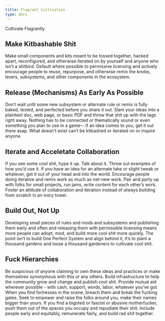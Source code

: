 ```yaml
---
title: Flagrant Cultivation
type: docs
---
```


Cultivate Flagrantly

## Make Kitbashable Shit

Make small components and kits meant to be tossed together, hacked apart, reconfigured, and otherwise iterated on by yourself and anyone who isn’t a shitbird.
Default where possible to permissive licensing and actively encourage people to reuse, repurpose, and otherwise remix the knobs, levers, subsystems, and other components in the ecosystem.

## Release (Mechanisms) As Early As Possible

Don’t wait until some new subsystem or alternate rule or remix is fully baked, tested, and perfected before you share it out.
Slam your ideas into a plaintext doc, web page, or basic PDF and throw that shit up with the tags right away.
Nothing has to be connected or thematically sound or even something you plan to use in a game--
if an idea comes to you, get it out there asap.
What doesn’t exist can’t be kitbashed or iterated on or inspire anyone.

## Iterate and Acceletate Collaboration

If you see some cool shit, hype it up.
Talk about it.
Throw out examples of how you’d use it.
If you have an idea for an alternate take or slight tweak or whatever, get it out of your head and into the world.
Encourage people doing iterative and remix work as much as net-new work.
Pair and party up with folks for small projects, run jams, write content for each other’s work.
Foster an attitude of collaboration and iteration instead of always building from scratch in an ivory tower.

## Build Out, Not Up

Developing small pieces of rules and mods and subsystems and publishing them early and often and releasing them with permissible licensing means more people can adopt, mod, and build more cool shit more quickly.
The point isn’t to build One Perfect System and align behind it, it’s to plant a thousand gardens and loose a thousand gardeners to cultivate cool shit.

## Fuck Hierarchies

Be suspicious of anyone claiming to own these ideas and practices or make themselves synonymous with this or any others.
Build infrastructure to help the community grow and change and publish cool shit.
Provide mutual aid wherever possible - with cash, support, words, labor, whatever you’ve got.
When you find fortresses in the scene, breach them and break the fucking gates.
Seek to empower and raise the folks around you, make their names bigger than yours.
If you find a bigoted or fascist or abusive motherfucker, push them out of the spaces you occupy and repudiate their shit.
Include people early and equitably, remunerate fairly, and build rad shit together.
